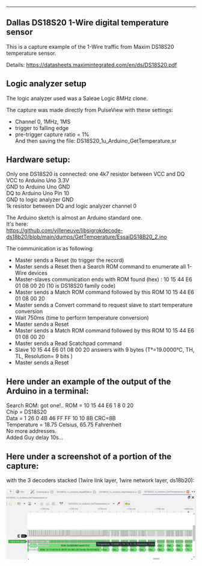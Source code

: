 -------------------------------------------------------------------------------
Dallas DS18S20 1-Wire digital temperature sensor
-------------------------------------------------------------------------------

This is a capture example of the 1-Wire traffic from Maxim DS18S20 temperature sensor.

Details:
https://datasheets.maximintegrated.com/en/ds/DS18S20.pdf

Logic analyzer setup
--------------------

The logic analyzer used was a Saleae Logic 8MHz clone.

The capture was made directly from PulseView with these settings:  
- Channel 0, 1MHz, 1MS  
- trigger to falling edge  
- pre-trigger capture ratio = 1%  
And then saving the file: DS18S20_1u_Arduino_GetTemperature.sr  

Hardware setup:
--------------

Only one DS18S20 is connected: one 4k7 resistor between VCC and DQ  
VCC to Arduino Uno 3.3V  
GND to Arduino Uno GND  
DQ to Arduino Uno Pin 10  
GND to logic analyzer GND  
1k resistor between DQ and logic analyzer channel 0  

The Arduino sketch is almost an Arduino standard one.  
It's here:  
https://github.com/villeneuve/libsigrokdecode-ds18b20/blob/main/dumps/GetTemperature/EssaiDS18B20_2.ino

The communication is as following:
 - Master sends a Reset (to trigger the record)
 - Master sends a Reset then a Search ROM command to enumerate all 1-Wire devices
 - Master-slaves communication ends with ROM found (hex) : 10 15 44 E6 01 08 00 20 (10 is DS18S20 family code)
 - Master sends a Match ROM command followed by this ROM 10 15 44 E6 01 08 00 20
 - Master sends a Convert command to request slave to start temperature conversion
 - Wait 750ms (time to perform temperature conversion)  
 - Master sends a Reset
 - Master sends a Match ROM command followed by this ROM 10 15 44 E6 01 08 00 20
 - Master sends a Read Scatchpad command
 - Slave 10 15 44 E6 01 08 00 20 answers with 9 bytes (T°=19.0000°C, TH, TL, Resolution= 9 bits )
 - Master sends a Reset

Here under an example of the output of the Arduino in a terminal:
-----------------------------------------------------------------
Search ROM: got one!.. ROM = 10 15 44 E6 1 8 0 20  
  Chip = DS18S20  
  Data = 1 26 0 4B 46 FF FF 10 10 8B  CRC=8B  
  Temperature = 18.75 Celsius, 65.75 Fahrenheit  
No more addresses.  
Added Guy delay 10s...  

Here under a screenshot of a portion of the capture:
----------------------------------------------------
with the 3 decoders stacked (1wire link layer, 1wire network layer, ds18b20):  

 
 <img src="https://github.com/villeneuve/libsigrokdecode-ds18b20/blob/main/dumps/ds18s20_GetTemperature/Screenshot%202021-10-07%2017.15.42.png">
